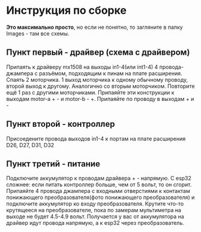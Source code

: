 # Инструкция по сборке
**Это максимально просто**, но если не понятно, то загляните в папку Images - там все схемы.
## Пункт первый - драйвер (схема с драйвером)
Припаять к драйверу mx1508 на выходы in1-4(или int1-4) 4 провода-джампера с разъёмом, подходящим к пинам на плате расширения.
Спаять 2 моторчика. 1 выход моторчика к одному обычному проводу, второй выход к другому. Аналогично со вторым моторчиком. Повторите ещё 1 раз с другими моторчиками.
Припаяйте эти конструкции к выходам motor-a + - и motor-b - +.
Припаяйте по проводу в выходам + и -
## Пункт второй - контроллер
Присоедените провода выходов in1-4 к портам на плате расширения D26, D27, D31, D32
## Пункт третий - питание
Подключите аккумулятор к проводам драйвера + - напрямую. С esp32 сложнее: если питать контроллер больше, чем от 5 вольт, то он сгорит. Припаяйте 4 провода джампера с входными отверстиями к контактам понижающего преобразователя(фото понижающего преобразователя) и подключите аккумулятор ко входу преобразователя. Крутите что-то крутящееся на преобразователе, пока по замерам мультиметра на выходе не будет 4.5-4.9 вольт.
Получается у вас от аккумулятора на драйвер идут провода напрямую, а к esp32 через преобразователь.